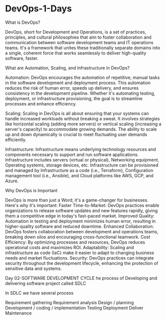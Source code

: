 # DevOps-1-Days

What is DevOps?

DevOps, short for Development and Operations, is a set of practices, principles, and cultural philosophies that aim to foster collaboration and communication between software development teams and IT operations teams. It's a framework that unites these traditionally separate domains into a single, coherent force that works seamlessly to deliver high-quality software, faster.

What are Automation, Scaling, and Infrastructure in DevOps?

Automation: DevOps encourages the automation of repetitive, manual tasks in the software development and deployment process. This automation reduces the risk of human error, speeds up delivery, and ensures consistency in the development pipeline. Whether it's automating testing, deployment, or infrastructure provisioning, the goal is to streamline processes and enhance efficiency.

Scaling: Scaling in DevOps is all about ensuring that your systems can handle increased workloads without breaking a sweat. It involves strategies like horizontal scaling (adding more servers) or vertical scaling (increasing a server's capacity) to accommodate growing demands. The ability to scale up and down dynamically is crucial to meet fluctuating user demands efficiently.

Infrastructure: Infrastructure means underlying technology resources and components necessary to support and run software applications. Infrastructure includes servers (virtual or physical), Networking equipment, Operating systems, storage devices, etc. Infrastructure can be provisioned and managed by Infrastructure as a code (i.e., Terraform), Configuration management tool (i.e., Ansible), and Cloud platforms like AWS, GCP, and Azure.

Why DevOps is Important

DevOps is more than just a Word; it's a game-changer for businesses. Here's why it's important:
Faster Time-to-Market: DevOps practices enable organizations to release software updates and new features rapidly, giving them a competitive edge in today's fast-paced market.
Improved Quality: Automation in testing and deployment minimizes human error, resulting in higher-quality software and reduced downtime.
Enhanced Collaboration: DevOps fosters collaboration between development and operations teams, breaking down silos and encouraging cross-functional teamwork.
Cost Efficiency: By optimizing processes and resources, DevOps reduces operational costs and maximizes ROI.
Adaptability: Scaling and infrastructure as code (IaC) make it easier to adapt to changing business needs and market fluctuations.
Security: DevOps practices can integrate security throughout the development lifecycle, enhancing the protection of sensitive data and systems.

Day 02-SOFTWARE DEVELOPMENT CYCLE
he process of Developing and delivering software project called SDLC

In SDLC we have several process

Requirement gathering
Requirement analysis
Design / planning
Development / coding / implementation
Testing
Deployment
Deliver
Maintenance

